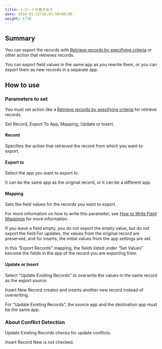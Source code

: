 ```yaml
---
title: レコードを書き出す
date: 2018-01-22T16:07:50+09:00
weight: 1778
---
```

## Summary

You can export the records with [Retrieve records by specifying criteria](../get_records_by_query/) or other action that retrieves records.

You can export field values in the same app as you rewrite them, or you can export them as new records in a separate app.

## How to use

### Parameters to set

You must set action like a [Retrieve records by specifying criteria](../get_records_by_query/) for retrieve records.

Set Record, Export To App, Mapping, Update or Insert.

#### Record

Specifies the action that retrieved the record from which you want to export.

#### Export to

Select the app you want to export to.

It can be the same app as the original record, or it can be a different app.

#### Mapping

Sets the field values for the records you want to export.

For more information on how to write this parameter, see [How to Write Field Mappings](../../field_mapping/) for more information.

If you leave a field empty, you do not export the empty value, but do not export the field.For updates, the values from the original record are preserved, and for inserts, the initial values from the app settings are set.

In this “Export Records” mapping, the fields listed under “Set Values” become the fields in the app of the record you are exporting from.

#### Update or Insert

Select “Update Existing Records” to overwrite the values in the same record as the export source.

Insert New Record creates and inserts another new record instead of overwriting.

For “Update Existing Records”, the source app and the destination app must be the same app.

### About Conflict Detection

Update Existing Records checks for update conflicts.

Insert Record New is not checked.
